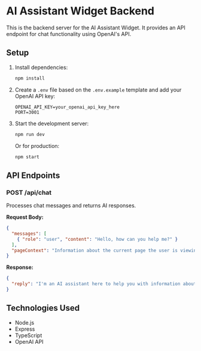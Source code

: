 # AI Assistant Widget Backend

This is the backend server for the AI Assistant Widget. It provides an API endpoint for chat functionality using OpenAI's API.

## Setup

1. Install dependencies:
   ```bash
   npm install
   ```

2. Create a `.env` file based on the `.env.example` template and add your OpenAI API key:
   ```
   OPENAI_API_KEY=your_openai_api_key_here
   PORT=3001
   ```

3. Start the development server:
   ```bash
   npm run dev
   ```
   
   Or for production:
   ```bash
   npm start
   ```

## API Endpoints

### POST /api/chat

Processes chat messages and returns AI responses.

**Request Body:**

```json
{
  "messages": [
    { "role": "user", "content": "Hello, how can you help me?" }
  ],
  "pageContext": "Information about the current page the user is viewing"
}
```

**Response:**

```json
{
  "reply": "I'm an AI assistant here to help you with information about this page..."
}
```

## Technologies Used

- Node.js
- Express
- TypeScript
- OpenAI API